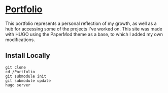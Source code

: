 # [Portfolio](https://xangrab.com/)

This portfolio represents a personal reflection of my growth, as well as a hub for accessing some of the projects I've worked on.
This site was made with HUGO using the PaperMod theme as a base, to which I added my own modifications.

## Install Locally
```
git clone
cd /Portfolio
git submodule init
git submodule update
hugo server
```
